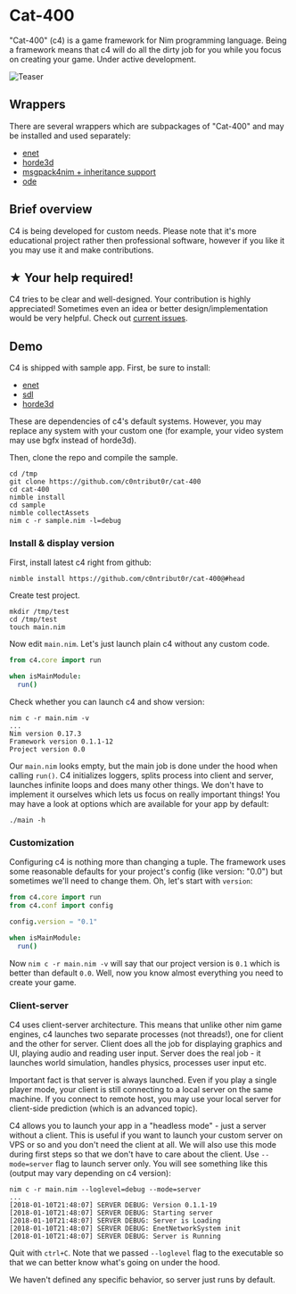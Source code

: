 # Cat-400

"Cat-400" (c4) is a game framework for Nim programming language. Being a framework means that c4 will do all the dirty job for you while you focus on creating your game. Under active development.

![Teaser](https://github.com/c0ntribut0r/cat-400/raw/master/teaser.jpg)

## Wrappers

There are several wrappers which are subpackages of "Cat-400" and may be installed and used separately:

* [enet](https://github.com/c0ntribut0r/cat-400/tree/master/c4/wrappers/enet)
* [horde3d](https://github.com/c0ntribut0r/cat-400/tree/master/c4/wrappers/horde3d)
* [msgpack4nim + inheritance support](https://github.com/c0ntribut0r/cat-400/tree/master/c4/wrappers/msgpack)
* [ode](https://github.com/c0ntribut0r/cat-400/tree/master/c4/wrappers/ode)

## Brief overview

C4 is being developed for custom needs. Please note that it's more educational project rather then professional software, however if you like it you may use it and make contributions.

## ★ Your help required!

C4 tries to be clear and well-designed. Your contribution is highly appreciated! Sometimes even an idea or better design/implementation would be very helpful. Check out [current issues](https://github.com/c0ntribut0r/cat-400/issues).

## Demo

C4 is shipped with sample app.
First, be sure to install:

  * [enet](http://enet.bespin.org/)
  * [sdl](https://www.libsdl.org/)
  * [horde3d](http://horde3d.org/)

These are dependencies of c4's default systems. However, you may replace any system with your custom one (for example, your video system may use bgfx instead of horde3d).

Then, clone the repo and compile the sample.

```shell
cd /tmp
git clone https://github.com/c0ntribut0r/cat-400
cd cat-400
nimble install
cd sample
nimble collectAssets
nim c -r sample.nim -l=debug
```

### Install & display version

First, install latest c4 right from github:

```shell
nimble install https://github.com/c0ntribut0r/cat-400@#head
```

Create test project. 

```shell
mkdir /tmp/test
cd /tmp/test
touch main.nim
```

Now edit `main.nim`. Let's just launch plain c4 without any custom code.

```nim
from c4.core import run

when isMainModule:
  run()
```

Check whether you can launch c4 and show version:

```shell
nim c -r main.nim -v
...
Nim version 0.17.3
Framework version 0.1.1-12
Project version 0.0
```

Our `main.nim` looks empty, but the main job is done under the hood when calling `run()`. C4 initializes loggers, splits process into client and server, launches infinite loops and does many other things. We don't have to implement it ourselves which lets us focus on really important things! You may have a look at options which are available for your app by default:

```shell
./main -h
```

### Customization

Configuring c4 is nothing more than changing a tuple. The framework uses some reasonable defaults for your project's config (like version: "0.0") but sometimes we'll need to change them. Oh, let's start with `version`:

```nim
from c4.core import run
from c4.conf import config

config.version = "0.1"

when isMainModule:
  run()
```

Now `nim c -r main.nim -v` will say that our project version is `0.1` which is better than default `0.0`. Well, now you know almost everything you need to create your game.

### Client-server

C4 uses client-server architecture. This means that unlike other nim game engines, c4 launches two separate processes (not threads!), one for client and the other for server. Client does all the job for displaying graphics and UI, playing audio and reading user input. Server does the real job - it launches world simulation, handles physics, processes user input etc.

Important fact is that server is always launched. Even if you play a single player mode, your client is still connecting to a local server on the same machine. If you connect to remote host, you may use your local server for client-side prediction (which is an advanced topic).

C4 allows you to launch your app in a "headless mode" - just a server without a client. This is useful if you want to launch your custom server on VPS or so and you don't need the client at all. We will also use this mode during first steps so that we don't have to care about the client. Use `--mode=server` flag to launch server only. You will see something like this (output may vary depending on c4 version):

```shell
nim c -r main.nim --loglevel=debug --mode=server
...
[2018-01-10T21:48:07] SERVER DEBUG: Version 0.1.1-19
[2018-01-10T21:48:07] SERVER DEBUG: Starting server
[2018-01-10T21:48:07] SERVER DEBUG: Server is Loading
[2018-01-10T21:48:07] SERVER DEBUG: EnetNetworkSystem init
[2018-01-10T21:48:07] SERVER DEBUG: Server is Running
```

Quit with `ctrl+C`. Note that we passed `--loglevel` flag to the executable so that we can better know what's going on under the hood.

We haven't defined any specific behavior, so server just runs by default.

<!-- 
### States

States are something you'll find very helpful while building your app. Explaing what `State` is would be a redundand job - just go to excellent Robert Nystrom's website: http://gameprogrammingpatterns.com/state.html.

C4 relies heavily on states. You will see (and hopefully use) it very often. Let's see an example right now.

C4 has a `Server` object. Let's omit its internals and just focus on its `state` property:

```nim
type
  Server = object of RootObj
    state: ref State
    # ...
```

Server may be in several reasonable states, like `None` (unitialized), `Loading` (initializing internals), `Running` (running subsystems) etc:

```nim
type
  None* = object of State
  Loading* = object of State
  Running* = object of State
```

Each state not only represents what an object is doing, but also allows to perform some state-related actions. For example, when `Server` enters `Loading` state it initializes all its subsystems; when `Server` enters `Running` it launches infinite game loop.

Now let's be destructive and make server just output "hello world" instead of launching that boring game loop! Create new folder for server-related code:

```shell
mkdir server
touch server/states.nim
```

Edit `states.nim` and define a transition to `Loading` state. Transition is defined by `switch` method like this:

```nim
import c4.utils.state
import c4.server
from logging import nil


method switch*(self: var ref State, newState: ref Running, instance: ref Server) =
  # this method will shadow default server's one (which is not a good idea)
  if self of ref Loading:  # if we came from Loading state
    self = newState  # actually swich current (Loading) state to Running
    echo("Hello world")

```

If we now compile our code we'll see no changes:

```shell
nim c -r main.nim --loglevel=DEBUG -s
...
[2018-01-10T22:46:53] SERVER DEBUG: Version 0.1.1-19
[2018-01-10T22:46:53] SERVER DEBUG: Starting server
[2018-01-10T22:46:53] SERVER DEBUG: Server is Loading
[2018-01-10T22:46:53] SERVER DEBUG: EnetNetworkSystem init
[2018-01-10T22:46:53] SERVER DEBUG: Server is Running
```

That's because c4 doesn't see our custom transition definition. Let's fix this by importing our `state` module before calling `run()`:

```nim
from c4.core import run
from c4.conf import config
import server.server_states

config = (
  version: "0.1"
)

when isMainModule:
  run()
```

```shell
nim c -r main.nim --loglevel=DEBUG -s
...
[2018-01-10T22:48:25] SERVER DEBUG: Version 0.1.1-19
[2018-01-10T22:48:25] SERVER DEBUG: Starting server
[2018-01-10T22:48:25] SERVER DEBUG: Server is Loading
[2018-01-10T22:48:25] SERVER DEBUG: EnetNetworkSystem init
Hello world
```

Nice! We just broke our server startup in favor of "Hello world" output. Now revert the destructive changes and go on.

*Warning:* Avoid calling `switch` inside of `switch`. If your state graph is cyclic (i.e. you may switch to already visited states) you may face stack overflow error. -->

<!-- 
### Client

Let's quickly set up a minimal client. It's the same as setting up a server - create `client_states.nim` and import it:

```shell
mkdir client
touch client/client_states.nim
```

```nim
# client_states.nim
from c4.utils.states import State, None, switch
from c4.client import Loading, Running
from logging import nil


method switch*(fr: ref None, to: ref Loading): ref State =
  logging.debug("Loading")
  result = to.switch(new(ref Running))

method switch*(fr: ref Loading, to: ref Running): ref State =
  logging.debug("Running")
  result = to.switch(new(ref None))

method switch*(fr: ref Running, to: ref None): ref State =
  result = to
```

```nim
# main.nim
from c4.core import run
from c4.conf import config
import server.server_states, client.client_states

config.version = "0.1"

when isMainModule:
  run()
```

Ensure your app can launch client and server simultaneously (exclude `-s` flag for now):

```shell
nim c -r main.nim --loglevel=DEBUG
...
[2018-01-04T00:50:39] SERVER DEBUG: Version 0.1.1-15
[2018-01-04T00:50:39] CLIENT DEBUG: Version 0.1.1-15
[2018-01-04T00:50:39] SERVER DEBUG: Process created
[2018-01-04T00:50:39] CLIENT DEBUG: Process created
[2018-01-04T00:50:39] SERVER DEBUG: Loading
[2018-01-04T00:50:39] CLIENT DEBUG: Loading
[2018-01-04T00:50:39] SERVER DEBUG: Running
[2018-01-04T00:50:39] CLIENT DEBUG: Running
[2018-01-04T00:50:39] SERVER DEBUG: Process stopped
[2018-01-04T00:50:39] CLIENT DEBUG: Process stopped
```

As we can see, both client and server are run simultaneously which is perfect.

Before we move further we need to know how everything works.

### Systems & backends

Unlike other game engines, C4 isn't tied to any specific physics/graphics/ui/audio/etc libraries. Instead these "systems" have interfaces and backends (some specific implementations of the interfaces). For example, c4 video system could have an interface like this:

```nim
type
  VideoBackend = object of RootObj

proc init(video: ref VideoBackend, width: int, height: int) {.inline.} = discard
proc drawText(video: ref VideoBackend, value: string) {.inline.} = discard
proc exit(video: ref VideoBackend) {.inline.} = discard
```

Now every class that implements these `init`, `drawText` and `exit` procs can be used as a video backend. So, for example, when starting your game you could implement a test backend which just prints text to the console:

```nim
type
  ConsoleBackend = object of Video

proc drawText(video: ref ConsoleBackend, value: string) {.inline.} =
  echo(value)
```

Next when you get ready you could create a fully-featured `OpenglBackend` which would use sdl+opengl to open a fullscreen window and draw some text.

C4 is shipped with few default backends. Use them to quickly prototype your app and get an MVP. Once you're done you can extend existing backends or write your own ones that will fit exactly your needs. Backends may be set in config:

```nim
# main.nim
...
from backends.network import MySuperFastNetworkBackend

config.networkBackend = new(ref MySuperFastNetworkBackend)
...
```

However, defaults for prototyping are enough for our needs so we won't change anything here. Just keep in mind that there's no magic and all we see is a result of different backends' work.

### Network system

It's fine that we can launch client and server, but how do they communicate? Network system is here to help us! It's automatically initialized right after starting server and client and is ready to send/receive messages. By default c4 uses Enet library (working over UDP) as a backend for client-server communications but you can change it by setting `config.networkBackend`. Now let's make client talk to server.
 -->
